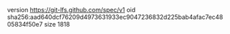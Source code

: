 version https://git-lfs.github.com/spec/v1
oid sha256:aad640dcf76209d4973631933ec9047236832d225bab4afac7ec4805834f50e7
size 1818
